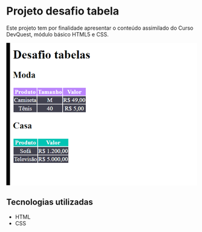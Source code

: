 # Projeto desafio tabela

Este projeto tem por finalidade apresentar o conteúdo assimilado do Curso DevQuest, módulo básico HTML5 e CSS.

<img src="./Animação.gif" alt="Gif da tela do projeto aula-tabela">

## Tecnologias utilizadas

- HTML
- CSS

